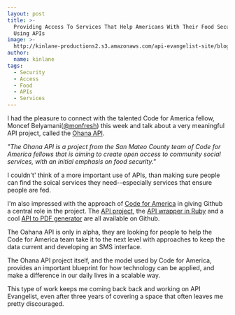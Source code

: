 ```yaml
---
layout: post
title: >-
  Providing Access To Services That Help Americans With Their Food Security
  Using APIs
image: >-
  http://kinlane-productions2.s3.amazonaws.com/api-evangelist-site/blog/the-ohana-api.png
author:
  name: kinlane
tags:
  - Security
  - Access
  - Food
  - APIs
  - Services
---
```

I had the pleasure to connect with the talented Code for America fellow, Moncef Belyamani([@monfresh](https://twitter.com/monfresh)) this week and talk about a very meaningful API project, called the [Ohana API](http://ohanapi.org/ "The Ohana API").

_"The Ohana API is a project from the San Mateo County team of Code for America fellows that is aiming to create open access to community social services, with an initial emphasis on food security."_

I couldn't' think of a more important use of APIs, than making sure people can find the soical services they need--especially services that ensure people are fed.

I'm also impressed with the approach of [Code for America](http://www.codeforamerica.org/‎) in giving Github a central role in the project. The [API project](https://github.com/codeforamerica/ohana-api/), the [API wrapper in Ruby](https://github.com/codeforamerica/ohanakapa-ruby/) and a cool [API to PDF generator](https://github.com/codeforamerica/ohana-pdf/) are all available on Github.

The Oahana API is only in alpha, they are looking for people to help the Code for America team take it to the next level with approaches to keep the data current and developing an SMS interface.

The Ohana API project itself, and the model used by Code for America, provides an important blueprint for how technology can be applied, and make a difference in our daily lives in a scalable way.

This type of work keeps me coming back back and working on API Evangelist, even after three years of covering a space that often leaves me pretty discouraged.